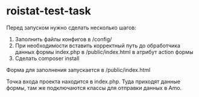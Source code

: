 ﻿# roistat-test-task

Перед запуском нужно сделать несколько шагов:
1. Заполнить файлы конфигов в /config/
2. При необходимости вставить корректный путь до обработчика данных формы index.php в /public/index.html в атрибут action формы
3. Сделать composer install

Форма для заполнения запускается в /public/index.html

Точка входа проекта находится в index.php. Туда приходят данные формы, там же подключаются классы для отправки данных в Amo.
